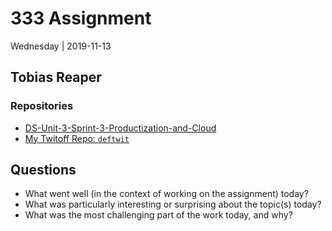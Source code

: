 # 333 Assignment

Wednesday | 2019-11-13

## Tobias Reaper

### Repositories

- [DS-Unit-3-Sprint-3-Productization-and-Cloud](https://github.com/tobias-fyi/DS-Unit-3-Sprint-3-Productization-and-Cloud)
- [My Twitoff Repo: `deftwit`](https://github.com/tobias-fyi/deftwit)

## Questions

- What went well (in the context of working on the assignment) today?
- What was particularly interesting or surprising about the topic(s) today?
- What was the most challenging part of the work today, and why?